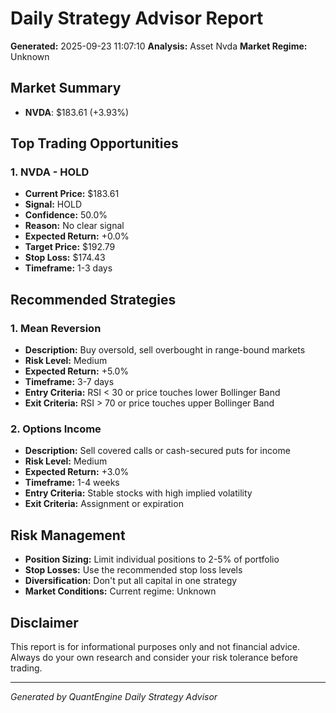 
# Daily Strategy Advisor Report
**Generated:** 2025-09-23 11:07:10
**Analysis:** Asset Nvda
**Market Regime:** Unknown

## Market Summary
- **NVDA**: $183.61 (+3.93%)


## Top Trading Opportunities

### 1. NVDA - HOLD
- **Current Price:** $183.61
- **Signal:** HOLD
- **Confidence:** 50.0%
- **Reason:** No clear signal
- **Expected Return:** +0.0%
- **Target Price:** $192.79
- **Stop Loss:** $174.43
- **Timeframe:** 1-3 days

## Recommended Strategies

### 1. Mean Reversion
- **Description:** Buy oversold, sell overbought in range-bound markets
- **Risk Level:** Medium
- **Expected Return:** +5.0%
- **Timeframe:** 3-7 days
- **Entry Criteria:** RSI < 30 or price touches lower Bollinger Band
- **Exit Criteria:** RSI > 70 or price touches upper Bollinger Band

### 2. Options Income
- **Description:** Sell covered calls or cash-secured puts for income
- **Risk Level:** Medium
- **Expected Return:** +3.0%
- **Timeframe:** 1-4 weeks
- **Entry Criteria:** Stable stocks with high implied volatility
- **Exit Criteria:** Assignment or expiration

## Risk Management
- **Position Sizing:** Limit individual positions to 2-5% of portfolio
- **Stop Losses:** Use the recommended stop loss levels
- **Diversification:** Don't put all capital in one strategy
- **Market Conditions:** Current regime: Unknown

## Disclaimer
This report is for informational purposes only and not financial advice. 
Always do your own research and consider your risk tolerance before trading.

---
*Generated by QuantEngine Daily Strategy Advisor*

